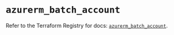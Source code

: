 # `azurerm_batch_account`

Refer to the Terraform Registry for docs: [`azurerm_batch_account`](https://registry.terraform.io/providers/hashicorp/azurerm/4.51.0/docs/resources/batch_account).
